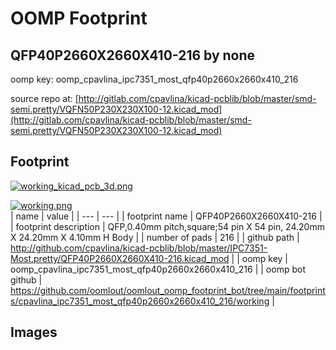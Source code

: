 # OOMP Footprint  
## QFP40P2660X2660X410-216  by none  
  
oomp key: oomp_cpavlina_ipc7351_most_qfp40p2660x2660x410_216  
  
source repo at: [http://gitlab.com/cpavlina/kicad-pcblib/blob/master/smd-semi.pretty/VQFN50P230X230X100-12.kicad_mod](http://gitlab.com/cpavlina/kicad-pcblib/blob/master/smd-semi.pretty/VQFN50P230X230X100-12.kicad_mod)  
## Footprint  
  
[![working_kicad_pcb_3d.png](working_kicad_pcb_3d_600.png)](working_kicad_pcb_3d.png)  
  
[![working.png](working_600.png)](working.png)  
| name | value | 
| --- | --- | 
| footprint name | QFP40P2660X2660X410-216 | 
| footprint description | QFP,0.40mm pitch,square;54 pin X 54 pin, 24.20mm X 24.20mm X 4.10mm H Body | 
| number of pads | 216 | 
| github path | http://github.com/cpavlina/kicad-pcblib/blob/master/IPC7351-Most.pretty/QFP40P2660X2660X410-216.kicad_mod | 
| oomp key | oomp_cpavlina_ipc7351_most_qfp40p2660x2660x410_216 | 
| oomp bot github | https://github.com/oomlout/oomlout_oomp_footprint_bot/tree/main/footprints/cpavlina_ipc7351_most_qfp40p2660x2660x410_216/working | 
## Images  
